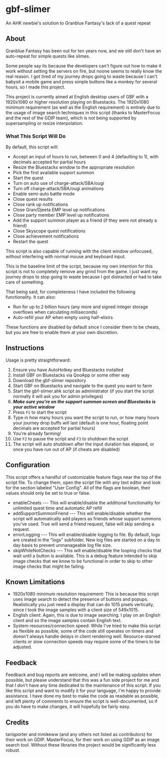 # gbf-slimer
An AHK newbie's solution to Granblue Fantasy's lack of a quest repeat

## About
Granblue Fantasy has been out for ten years now, and we still don't have an auto-repeat for simple quests like slimes.

Some people say its because the developers can't figure out how to make it work without setting the servers on fire, but noone seems to really know the real reason.
I got tired of my journey drops going to waste because I can't babysit a mobile game and press simple buttons like a monkey for several hours, so I made this project.

This project is currently aimed at English desktop users of GBF with a 1920x1080 or higher resolution playing on Bluestacks.
The 1920x1080 minimum requirement (as well as the English requirement) is entirely due to the usage of image search techniques in this script (thanks to MasterFocus and the rest of the GDIP team),
which is not being supported by supersampling or resize interpolation.

### What This Script Will Do
By default, this script will:
- Accept an input of hours to run, between 0 and 4 (defaulting to 1), with decimals accepted for partial hours
- Resize the Bluestacks window to the appropriate resolution
- Pick the first available support summon
- Start the quest
- Turn on auto use of charge-attack/SBA/ougi
- Turn off charge-attack/SBA/ougi animations
- Enable semi-auto battle mode
- Close quest results
- Close rank up notifications
- Close Gran/Djeeta EMP level up notifications
- Close party member EMP level up notifications
- Add the support summon player as a friend (if they were not already a friend)
- Close Skyscope quest notifications
- Close achievement notifications
- Restart the quest

This script is also capable of running with the client window unfocused, without interfering with normal mouse and keyboard input.

This is the baseline limit of the script, because my own intention for this script is not to completely remove any grind from the game.
I just want my journey drops to stop going to waste because I got distracted or had to take care of something.

That being said, for completeness I have included the following functionality.
It can also:
- Run for up to 2 billion hours (any more and signed integer storage overflows when calculating milliseconds)
- Auto-refill your AP when empty using half-elixirs

These functions are disabled by default since I consider them to be cheats, but you are free to enable them at your own discretion.

## Instructions
Usage is pretty straightforward:
1. Ensure you have AutoHotkey and Bluestacks installed
2. Install GBF on Bluestacks via QooApp or some other way
3. Download the gbf-slimer repository
4. Start GBF on Bluestacks and navigate to the quest you want to farm
5. Start the gbf-slimer.ahk script as administrator (if you start the script normally it will ask you for admin privileges)
6. ***Make sure you're on the support summon screen and Bluestacks is your active window***
7. Press `F1` to start the script
8. Type in how many hours you want the script to run, or how many hours your journey drop buffs will last (default is one hour, floating point decimals are accepted for partial hours)
9. You're already farming!
10. Use `F2` to pause the script and `F3` to shutdown the script
11. The script will auto shutdown after the input duration has elapsed, or once you have run out of AP (if cheats are disabled)

## Configuration
This script offers a handful of customizable feature flags near the top of the script file.
To change them, open the script file with any text editor and look for the section labeled "User Config". All of the flags are boolean, their values should only be set to true or false.
- enableCheats           --- This will enable/disable the additional functionality for unlimited quest time and automatic AP refill
- addSupportSummonFriend --- This will enable/disable whether the script will automatically add players as friends whose support summons you've used. True will send a friend request, false will skip sending a request.
- errorLogging           --- This will enable/disable logging to file. By default, logs are created in the "logs" subfolder. New log files are started on a day to day basis to prevent unmanageable log file size.
- skipWhileNotChecks     --- This will enable/disable the looping checks that wait until a button is available. This is a debug feature intended to skip image checks that we know to be functional in order to skip to other image checks that might be failing.

## Known Limitations
- 1920x1080 minimum resolution requirement: This is because this script uses image search to detect the presence of buttons and popups. Realistically you just need a display that can do 1015 pixels vertically, since I took the image samples with a client size of 549x1015.
- English client: Again, this is due to image searching. I play on an English client and so the image samples contain English text.
- System resources/connection speed: While I've tried to make this script as flexible as possible, some of the code still operates on timers and doesn't always handle delays in client rendering well. Resource-starved clients or slow connection speeds may require some of the timers to be adjusted.

## Feedback
Feedback and bug reports are welcome, and I will be making updates when possible, but please understand that this was a fun side project for me and that I don't have any time dedicated to the maintenance of this script.  If you like this script and want to modify it for your language, I'm happy to provide assistance. I have done my best to make the code as readable as possible, and left plenty of comments to ensure the script is well-documented, so if you do have to make changes, it will hopefully be fairly easy.

## Credits
tariqporter and mmikeww (and any others not listed as contributors) for their work on GDIP. MasterFocus, for their work on using GDIP as an image search tool. Without these libraries the project would be significantly less robust.
